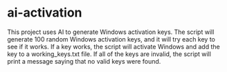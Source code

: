 # ai-activation

This project uses AI to generate Windows activation keys. The script will generate 100 random Windows activation keys, and it will try each key to see if it works. If a key works, the script will activate Windows and add the key to a working_keys.txt file. If all of the keys are invalid, the script will print a message saying that no valid keys were found.
